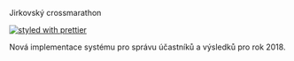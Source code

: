 Jirkovský crossmarathon

[![styled with prettier](https://img.shields.io/badge/styled_with-prettier-ff69b4.svg)](https://github.com/prettier/prettier)

Nová implementace systému pro správu účastníků a výsledků pro rok 2018.